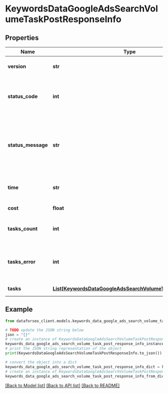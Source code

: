 # KeywordsDataGoogleAdsSearchVolumeTaskPostResponseInfo


## Properties

Name | Type | Description | Notes
------------ | ------------- | ------------- | -------------
**version** | **str** | the current version of the API | [optional] 
**status_code** | **int** | general status code you can find the full list of the response codes here | [optional] 
**status_message** | **str** | general informational message you can find the full list of general informational messages here | [optional] 
**time** | **str** | total execution time, seconds | [optional] 
**cost** | **float** | total tasks cost, USD | [optional] 
**tasks_count** | **int** | the number of tasks in the tasks array | [optional] 
**tasks_error** | **int** | the number of tasks in the tasks array returned with an error | [optional] 
**tasks** | [**List[KeywordsDataGoogleAdsSearchVolumeTaskPostTaskInfo]**](KeywordsDataGoogleAdsSearchVolumeTaskPostTaskInfo.md) | array of tasks | [optional] 

## Example

```python
from dataforseo_client.models.keywords_data_google_ads_search_volume_task_post_response_info import KeywordsDataGoogleAdsSearchVolumeTaskPostResponseInfo

# TODO update the JSON string below
json = "{}"
# create an instance of KeywordsDataGoogleAdsSearchVolumeTaskPostResponseInfo from a JSON string
keywords_data_google_ads_search_volume_task_post_response_info_instance = KeywordsDataGoogleAdsSearchVolumeTaskPostResponseInfo.from_json(json)
# print the JSON string representation of the object
print(KeywordsDataGoogleAdsSearchVolumeTaskPostResponseInfo.to_json())

# convert the object into a dict
keywords_data_google_ads_search_volume_task_post_response_info_dict = keywords_data_google_ads_search_volume_task_post_response_info_instance.to_dict()
# create an instance of KeywordsDataGoogleAdsSearchVolumeTaskPostResponseInfo from a dict
keywords_data_google_ads_search_volume_task_post_response_info_from_dict = KeywordsDataGoogleAdsSearchVolumeTaskPostResponseInfo.from_dict(keywords_data_google_ads_search_volume_task_post_response_info_dict)
```
[[Back to Model list]](../README.md#documentation-for-models) [[Back to API list]](../README.md#documentation-for-api-endpoints) [[Back to README]](../README.md)


